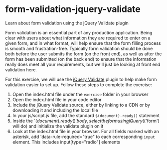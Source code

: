 # form-validation-jquery-validate
Learn about form validation using the jQuery Validate plugin

Form validation is an essential part of any production application. Being clear with users about what information they are required to enter on a given form, and in what format, will help ensure that the form filling process is smooth and frustration-free. Typically form validation should be done both before the user submits the form (on the front end), as well as after the form has been submitted (on the back end) to ensure that the information really does meet all your requirements, but we'll just be looking at front end validation here.

For this exercise, we will use the [jQuery Validate](https://jqueryvalidation.org/) plugin to help make form validation easier to set up. Follow these steps to complete the exercise:

1. Open the index.html file under the `exercise` folder in your browser
2. Open the index.html file in your code editor
3. Include the jQuery Validate source, either by linking to a CDN or by downloading it and including the local file
4. In your js/script.js file, add the standard `$(document).ready()` statement
5. Inside the `$(document).ready()' body, select the form using jQuery ($('form') will do) and initialize the validate plugin on it
6. Look at the index.html file in your browser. For all fields marked with an asterisk, add 'data-rule-required="true" to each corresponding `input` element. This includes input[type="radio"] elements

